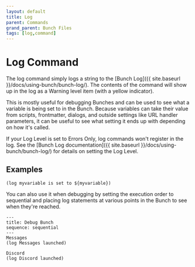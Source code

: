 ```yaml
---
layout: default
title: Log
parent: Commands
grand_parent: Bunch Files
tags: [log,command]
---
```

# Log Command

The log command simply logs a string to the [Bunch Log]({{ site.baseurl }}/docs/using-bunch/bunch-log/). The contents of the command will show up in the log as a Warning level item (with a yellow indicator).

This is mostly useful for debugging Bunches and can be used to see what a variable is being set to in the Bunch. Because variables can take their value from scripts, frontmatter, dialogs, and outside settings like URL handler parameters, it can be useful to see what setting it ends up with depending on how it's called.

If your Log Level is set to Errors Only, log commands won't register in the log. See the [Bunch Log documentation]({{ site.baseurl }}/docs/using-bunch/bunch-log/) for details on setting the Log Level.

## Examples

```bunch
(log myvariable is set to ${myvariable})
```

You can also use it when debugging by setting the execution order to sequential and placing log statements at various points in the Bunch to see when they're reached.

```bunch
---
title: Debug Bunch
sequence: sequential
---
Messages
(log Messages launched)

Discord
(log Discord launched)
```

